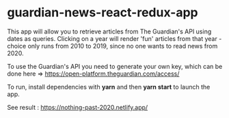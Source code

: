 # guardian-news-react-redux-app

This app will allow you to retrieve articles from The Guardian's API using dates as queries.
Clicking on a year will render 'fun' articles from that year - choice only runs from 2010 to 2019, since no one wants to read news from 2020.

To use the Guardian's API you need to generate your own key, which can be done here => https://open-platform.theguardian.com/access/

To run, install dependencies with **yarn** and then **yarn start** to launch the app.

See result : https://nothing-past-2020.netlify.app/
